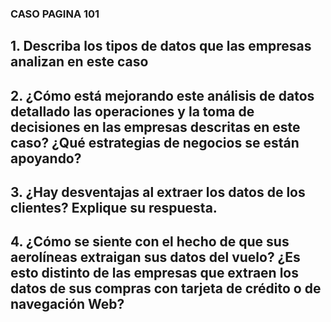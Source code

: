 ### CASO PAGINA 101 ###


## 1. Describa los tipos de datos que las empresas analizan en este caso ## 
    

## 2. ¿Cómo está mejorando este análisis de datos detallado las operaciones y la toma de decisiones en las empresas descritas en este caso? ¿Qué estrategias de negocios se están apoyando? ## 


## 3. ¿Hay desventajas al extraer los datos de los clientes? Explique su respuesta. ##


## 4. ¿Cómo se siente con el hecho de que sus aerolíneas extraigan sus datos del vuelo? ¿Es esto distinto de las empresas que extraen los datos de sus compras con tarjeta de crédito o de navegación Web? ## 
